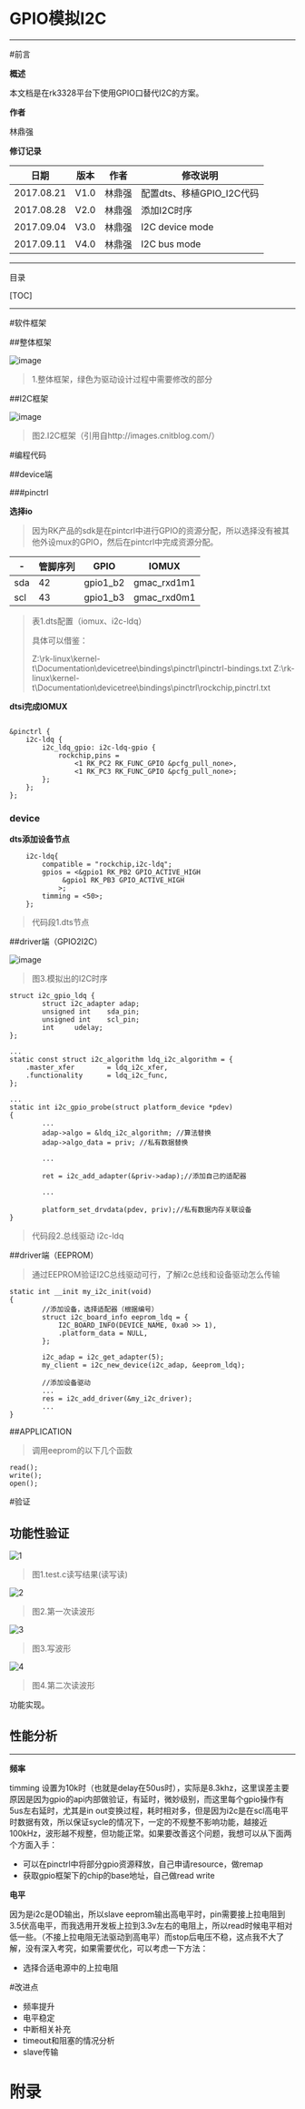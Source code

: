 # GPIO模拟I2C

-----

#前言

**概述**

本文档是在rk3328平台下使用GPIO口替代I2C的方案。

**作者**

林鼎强

**修订记录**

| **日期**     | **版本** | **作者** | **修改说明**           |
| ---------- | ------ | ------ | ------------------ |
| 2017.08.21 | V1.0   | 林鼎强    | 配置dts、移植GPIO_I2C代码 |
| 2017.08.28 | V2.0   | 林鼎强    | 添加I2C时序            |
| 2017.09.04 | V3.0   | 林鼎强    | I2C device mode    |
| 2017.09.11 | V4.0   | 林鼎强    | I2C bus mode       |

-----

目录

[TOC]

-----

#软件框架

##整体框架

![image](http://12487706.s21i-12.faiusr.com/2/ABUIABACGAAgjbvDzQUo4Iq1oAIw0A84zQ8.jpg)

> 1.整体框架，绿色为驱动设计过程中需要修改的部分

##I2C框架

![image](http://images.cnitblog.com/blog/536940/201309/02225054-2c2abb8ed8da431390a03bcbfd6563df.png)

> 图2.I2C框架（引用自http://images.cnitblog.com/）



#编程代码

##device端

###pinctrl

**选择io**

> 因为RK产品的sdk是在pintcrl中进行GPIO的资源分配，所以选择没有被其他外设mux的GPIO，然后在pintcrl中完成资源分配。

| -    | 管脚序列 | GPIO     | IOMUX       |
| ---- | ---- | -------- | ----------- |
| sda  | 42   | gpio1_b2 | gmac_rxd1m1 |
| scl  | 43   | gpio1_b3 | gmac_rxd0m1 |

> 表1.dts配置（iomux、i2c-ldq）
>
> 具体可以借鉴：
>
> Z:\rk-linux\kernel-t\Documentation\devicetree\bindings\pinctrl\pinctrl-bindings.txt 
> Z:\rk-linux\kernel-t\Documentation\devicetree\bindings\pinctrl\rockchip,pinctrl.txt

**dtsi完成IOMUX**

```

&pinctrl {
	i2c-ldq {
		i2c_ldq_gpio: i2c-ldq-gpio {
			rockchip,pins =
				<1 RK_PC2 RK_FUNC_GPIO &pcfg_pull_none>,
				<1 RK_PC3 RK_FUNC_GPIO &pcfg_pull_none>;
		};
	};
};
```

### device

**dts添加设备节点**

```
	i2c-ldq{
		compatible = "rockchip,i2c-ldq";
		gpios = <&gpio1 RK_PB2 GPIO_ACTIVE_HIGH
			 &gpio1 RK_PB3 GPIO_ACTIVE_HIGH
			>;
		timming = <50>;
	};

```

> 代码段1.dts节点



##driver端（GPIO2I2C）

![image](http://12487706.s21i-12.faiusr.com/4/ABUIABAEGAAgxtbTzQUo4LLlhgYwzQo4vQM.png)



> 图3.模拟出的I2C时序



```
struct i2c_gpio_ldq {
        struct i2c_adapter adap;
        unsigned int	sda_pin;
        unsigned int	scl_pin;
        int		udelay;
};

...
static const struct i2c_algorithm ldq_i2c_algorithm = {
	.master_xfer		= ldq_i2c_xfer,
	.functionality		= ldq_i2c_func,
};

...
static int i2c_gpio_probe(struct platform_device *pdev)
{
        ...
        adap->algo = &ldq_i2c_algorithm; //算法替换
        adap->algo_data = priv; //私有数据替换
        
        ...
        
        ret = i2c_add_adapter(&priv->adap);//添加自己的适配器
        
        ...
        
        platform_set_drvdata(pdev, priv);//私有数据内存关联设备
}

```

> 代码段2.总线驱动 i2c-ldq



##driver端（EEPROM）

> 通过EEPROM验证I2C总线驱动可行，了解i2c总线和设备驱动怎么传输

```
static int __init my_i2c_init(void)
{
        //添加设备，选择适配器（根据编号）
    	struct i2c_board_info eeprom_ldq = {
    		I2C_BOARD_INFO(DEVICE_NAME, 0xa0 >> 1),
    		.platform_data = NULL,
    	};
    
    	i2c_adap = i2c_get_adapter(5);
    	my_client = i2c_new_device(i2c_adap, &eeprom_ldq);

    	//添加设备驱动
    	...
    	res = i2c_add_driver(&my_i2c_driver);
    	...
}

```



##APPLICATION

> 调用eeprom的以下几个函数

```
read();
write();
open();

```



#验证

## 功能性验证

![1](GPIO模拟I2C\1.png)

> 图1.test.c读写结果(读写读)

![2](GPIO模拟I2C\2.png)

> 图2.第一次读波形



![3](GPIO模拟I2C\3.png)

> 图3.写波形

![4](E:\2_my_document\circuit\GPIO_simu_I2C\GPIO模拟I2C\4.png)

> 图4.第二次读波形

功能实现。



## 性能分析

***

**频率**

timming 设置为10k时（也就是delay在50us时），实际是8.3khz，这里误差主要原因是因为gpio的api内部做验证，有延时，微妙级别，而这里每个gpio操作有5us左右延时，尤其是in out变换过程，耗时相对多，但是因为i2c是在scl高电平时数据有效，所以保证sycle的情况下，一定的不规整不影响功能，越接近100kHz，波形越不规整，但功能正常。如果要改善这个问题，我想可以从下面两个方面入手：

- 可以在pinctrl中将部分gpio资源释放，自己申请resource，做remap
- 获取gpio框架下的chip的base地址，自己做read write

**电平**

因为是i2c是OD输出，所以slave eeprom输出高电平时，pin需要接上拉电阻到3.5伏高电平，而我选用开发板上拉到3.3v左右的电阻上，所以read时候电平相对低一些。（不接上拉电阻无法驱动到高电平）而stop后电压不稳，这点我不大了解，没有深入考究，如果需要优化，可以考虑一下方法：

- 选择合适电源中的上拉电阻



#改进点

- 频率提升
- 电平稳定
- 中断相关补充
- timeout和阻塞的情况分析
- slave传输



# 附录

